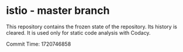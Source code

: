 # istio - master branch

This repository contains the frozen state of the repository.
Its history is cleared. It is used only for static code
analysis with Codacy.

Commit Time: 1720746858